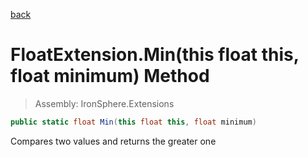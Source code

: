 ﻿

[back](/IronSphere.Extensions/types/FloatExtension)

# FloatExtension.Min(this float this, float minimum) Method

> Assembly: IronSphere.Extensions

```csharp
public static float Min(this float this, float minimum)
```

Compares two values and returns the greater one

 